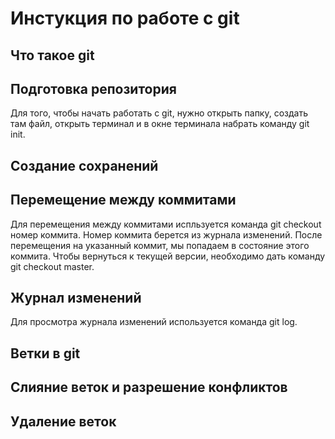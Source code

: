 # Инстукция по работе с git

## Что такое git

## Подготовка репозитория
Для того, чтобы начать работать с git, нужно открыть папку, создать там файл, открыть терминал и в окне терминала набрать команду git init.


## Создание сохранений

## Перемещение между коммитами
Для перемещения между коммитами испльзуется команда git checkout номер коммита. Номер коммита берется из журнала изменений. После перемещения на указанный коммит, мы попадаем в состояние этого коммита. Чтобы вернуться к текущей версии, необходимо дать команду git checkout master. 
## Журнал изменений
Для просмотра журнала изменений используется команда git log.
## Ветки в git

## Слияние веток и разрешение конфликтов

## Удаление веток